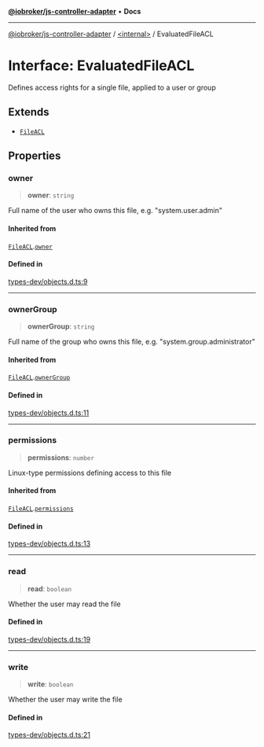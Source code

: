 [**@iobroker/js-controller-adapter**](../../README.md) • **Docs**

***

[@iobroker/js-controller-adapter](../../globals.md) / [\<internal\>](../README.md) / EvaluatedFileACL

# Interface: EvaluatedFileACL

Defines access rights for a single file, applied to a user or group

## Extends

- [`FileACL`](FileACL.md)

## Properties

### owner

> **owner**: `string`

Full name of the user who owns this file, e.g. "system.user.admin"

#### Inherited from

[`FileACL`](FileACL.md).[`owner`](FileACL.md#owner)

#### Defined in

[types-dev/objects.d.ts:9](https://github.com/ioBroker/ioBroker.js-controller/blob/ec9b0b016d2d4f5ad1591c6bd149fd060033bed1/packages/types-dev/objects.d.ts#L9)

***

### ownerGroup

> **ownerGroup**: `string`

Full name of the group who owns this file, e.g. "system.group.administrator"

#### Inherited from

[`FileACL`](FileACL.md).[`ownerGroup`](FileACL.md#ownergroup)

#### Defined in

[types-dev/objects.d.ts:11](https://github.com/ioBroker/ioBroker.js-controller/blob/ec9b0b016d2d4f5ad1591c6bd149fd060033bed1/packages/types-dev/objects.d.ts#L11)

***

### permissions

> **permissions**: `number`

Linux-type permissions defining access to this file

#### Inherited from

[`FileACL`](FileACL.md).[`permissions`](FileACL.md#permissions)

#### Defined in

[types-dev/objects.d.ts:13](https://github.com/ioBroker/ioBroker.js-controller/blob/ec9b0b016d2d4f5ad1591c6bd149fd060033bed1/packages/types-dev/objects.d.ts#L13)

***

### read

> **read**: `boolean`

Whether the user may read the file

#### Defined in

[types-dev/objects.d.ts:19](https://github.com/ioBroker/ioBroker.js-controller/blob/ec9b0b016d2d4f5ad1591c6bd149fd060033bed1/packages/types-dev/objects.d.ts#L19)

***

### write

> **write**: `boolean`

Whether the user may write the file

#### Defined in

[types-dev/objects.d.ts:21](https://github.com/ioBroker/ioBroker.js-controller/blob/ec9b0b016d2d4f5ad1591c6bd149fd060033bed1/packages/types-dev/objects.d.ts#L21)
